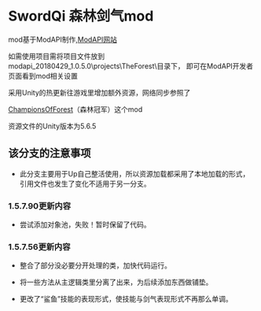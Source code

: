 # SwordQi  森林剑气mod

mod基于ModAPI制作,[ModAPI网站](https://modapi.survivetheforest.net/)

如需使用项目需将项目文件放到modapi_20180429_1.0.5.0\projects\TheForest\目录下， 即可在ModAPI开发者页面看到mod相关设置

采用Unity的热更新往游戏里增加额外资源，网络同步参照了

[ChampionsOfForest](https://modapi.survivetheforest.net/mod/101/champions-of-the-forest)（森林冠军）这个mod

资源文件的Unity版本为5.6.5

## 该分支的注意事项

- 此分支主要用于Up自己整活使用，所以资源加载都采用了本地加载的形式，引用文件也发生了变化不适用于另一分支。

### 1.5.7.90更新内容

- 尝试添加对象池，失败！暂时保留了代码。

### 1.5.7.56更新内容

- 整合了部分没必要分开处理的类，加快代码运行。

- 将一些方法从主逻辑类里分离了出来，为后续添加东西做铺垫。

- 更改了“鲨鱼”技能的表现形式，使技能与剑气表现形式不再那么单调。
